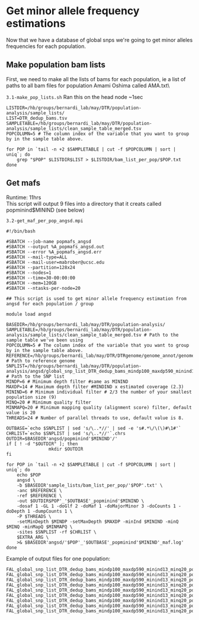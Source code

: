 # Get minor allele frequency estimations

Now that we have a database of global snps we're going to get minor alleles frequencies for each population. 

## Make population bam lists
First, we need to make all the lists of bams for each population, ie a list of paths to all bam files for population Amami Oshima called AMA.txt\

`3.1-make_pop_lists.sh` Ran this on the head node ~1sec

	LISTDIR=/hb/groups/bernardi_lab/may/DTR/population-analysis/sample_lists/
	LIST=DTR_dedup_bams.tsv
	SAMPLETABLE=/hb/groups/bernardi_lab/may/DTR/population-analysis/sample_lists/clean_sample_table_merged.tsv
	POPCOLUMN=5 # The column index of the variable that you want to group by in the sample table above.

	for POP in `tail -n +2 $SAMPLETABLE | cut -f $POPCOLUMN | sort | uniq`; do
		grep "$POP" $LISTDIR$LIST > $LISTDIR/bam_list_per_pop/$POP.txt
	done

## Get mafs
Runtime: 11hrs \
This script will output 9 files into a directory that it creats called popminind$MININD (see below)

`3.2-get_maf_per_pop_angsd.mpi`

	#!/bin/bash

	#SBATCH --job-name popmafs_angsd
	#SBATCH --output %A_popmafs_angsd.out
	#SBATCH --error %A_popmafs_angsd.err
	#SBATCH --mail-type=ALL
	#SBATCH --mail-user=mabrober@ucsc.edu
	#SBATCH --partition=128x24
	#SBATCH --nodes=1
	#SBATCH --time=30-00:00:00
	#SBATCH --mem=120GB
	#SBATCH --ntasks-per-node=20

	## This script is used to get minor allele frequency estimation from angsd for each population / group

	module load angsd

	BASEDIR=/hb/groups/bernardi_lab/may/DTR/population-analysis/
	SAMPLETABLE=/hb/groups/bernardi_lab/may/DTR/population-analysis/sample_lists/clean_sample_table_merged.tsv # Path to the sample table we've been using
	POPCOLUMN=5 # The column index of the variable that you want to group by in the sample table above. 
	REFERENCE=/hb/groups/bernardi_lab/may/DTR/DTRgenome/genome_annot/genome/kuro_filt_s500.fasta # Path to reference genome
	SNPLIST=/hb/groups/bernardi_lab/may/DTR/population-analysis/angsd/global_snp_list_DTR_dedup_bams_mindp100_maxdp590_minind13_minq20.txt # Path to the SNP list
	MINDP=6 # Minimum depth filter #same as MININD
	MAXDP=14 # Maximum depth filter #MINDIND x estimated coverage (2.3)
	MININD=6 # Minimum individual filter # 2/3 the number of your smallest population size (9)
	MINQ=20 # Minimum quality filter
	MINMAPQ=20 # Minimum mapping quality (alignment score) filter, default value is 20
	THREADS=24 # Number of parallel threads to use, default value is 8.

	OUTBASE=`echo $SNPLIST | sed 's/\..*//' | sed -e 's#.*\/\(\)#\1#'`
	CHRLIST=`echo $SNPLIST | sed 's/\..*//'`.chrs
	OUTDIR=$BASEDIR'angsd/popminind'$MININD'/'
	if [ ! -d "$OUTDIR" ]; then
					mkdir $OUTDIR
	fi

	for POP in `tail -n +2 $SAMPLETABLE | cut -f $POPCOLUMN | sort | uniq`; do
		echo $POP
		angsd \
		-b $BASEDIR'sample_lists/bam_list_per_pop/'$POP'.txt' \
		-anc $REFERENCE \
		-ref $REFERENCE \
		-out $OUTDIR$POP'_'$OUTBASE'_popminind'$MININD \
		-dosaf 1 -GL 1 -doGlf 2 -doMaf 1 -doMajorMinor 3 -doCounts 1 -doDepth 1 -dumpCounts 1 \
		-P $THREADS \
		-setMinDepth $MINDP -setMaxDepth $MAXDP -minInd $MININD -minQ $MINQ -minMapQ $MINMAPQ \
		-sites $SNPLIST -rf $CHRLIST \
		$EXTRA_ARG \
		>& $BASEDIR'angsd/'$POP'_'$OUTBASE'_popminind'$MININD'_maf.log'
	done
Example of output files for one population:

	FAL_global_snp_list_DTR_dedup_bams_mindp100_maxdp590_minind13_minq20_popminind6.arg
	FAL_global_snp_list_DTR_dedup_bams_mindp100_maxdp590_minind13_minq20_popminind6.beagle.gz
	FAL_global_snp_list_DTR_dedup_bams_mindp100_maxdp590_minind13_minq20_popminind6.depthGlobal
	FAL_global_snp_list_DTR_dedup_bams_mindp100_maxdp590_minind13_minq20_popminind6.depthSample
	FAL_global_snp_list_DTR_dedup_bams_mindp100_maxdp590_minind13_minq20_popminind6.mafs.gz
	FAL_global_snp_list_DTR_dedup_bams_mindp100_maxdp590_minind13_minq20_popminind6.pos.gz
	FAL_global_snp_list_DTR_dedup_bams_mindp100_maxdp590_minind13_minq20_popminind6.saf.gz
	FAL_global_snp_list_DTR_dedup_bams_mindp100_maxdp590_minind13_minq20_popminind6.saf.idx
	FAL_global_snp_list_DTR_dedup_bams_mindp100_maxdp590_minind13_minq20_popminind6.saf.pos.gz
